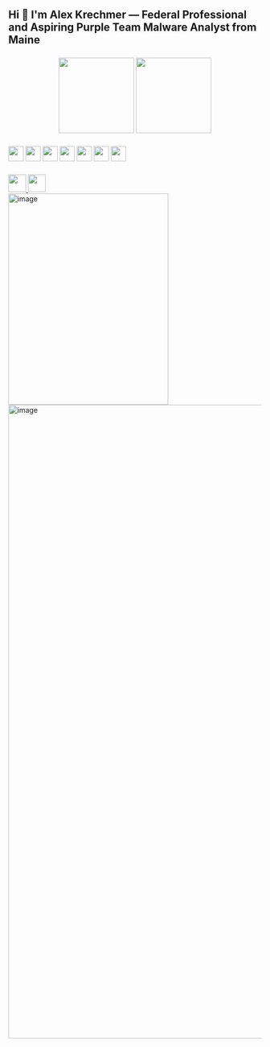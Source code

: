 <h2 align="left">Hi 👋 I'm Alex Krechmer — Federal Professional and Aspiring Purple Team Malware Analyst from Maine</h2>

###

<div align="center">
  <img src="https://github-readme-stats.vercel.app/api?username=alexkrechmer&show_icons=true&count_private=true&theme=dracula&hide_border=false" height="150" />
  <img src="https://github-readme-stats.vercel.app/api/top-langs?username=alexkrechmer&layout=compact&langs_count=6&theme=dracula&hide_border=false" height="150" />
</div>

###

<div align="left">
  <img src="https://cdn.jsdelivr.net/gh/devicons/devicon/icons/python/python-original.svg" height="30" />
  <img src="https://cdn.jsdelivr.net/gh/devicons/devicon/icons/csharp/csharp-original.svg" height="30" />
  <img src="https://cdn.jsdelivr.net/gh/devicons/devicon/icons/javascript/javascript-original.svg" height="30" />
  <img src="https://cdn.jsdelivr.net/gh/devicons/devicon/icons/typescript/typescript-original.svg" height="30" />
  <img src="https://cdn.jsdelivr.net/gh/devicons/devicon/icons/react/react-original.svg" height="30" />
  <img src="https://cdn.jsdelivr.net/gh/devicons/devicon/icons/html5/html5-original.svg" height="30" />
  <img src="https://cdn.jsdelivr.net/gh/devicons/devicon/icons/css3/css3-original.svg" height="30" />
</div>

###

<div align="left">
  <a href="https://www.linkedin.com/in/alex-krechmer-cyber/" target="_blank">
    <img src="https://img.shields.io/static/v1?message=LinkedIn&logo=linkedin&label=&color=0077B5&logoColor=white&style=for-the-badge" height="35" />
  </a>
  <a href="mailto:alex.krechmer@gmail.com">
    <img src="https://img.shields.io/static/v1?message=Gmail&logo=gmail&label=&color=D14836&logoColor=white&style=for-the-badge" height="35" />
  </a>
</div>
<img width="318" height="420" alt="image" src="https://github.com/user-attachments/assets/cec549a9-d89d-45ac-a560-7f4c54a45d33" />
<img width="2240" height="1260" alt="image" src="https://github.com/user-attachments/assets/131390c5-c81f-4484-80fb-7f5bf8f96064" />

###

<!--
**alexKrechmer/alexKrechmer** is a ✨ special ✨ repo because its README.md appears on your GitHub profile.
-->
